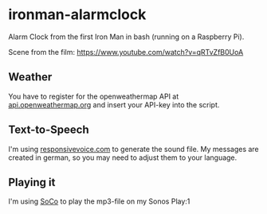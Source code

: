 # ironman-alarmclock

Alarm Clock from the first Iron Man in bash (running on a Raspberry Pi).

Scene from the film: https://www.youtube.com/watch?v=qRTvZfB0UoA

## Weather
You have to register for the openweathermap API at [api.openweathermap.org](api.openweathermap.org) and insert your API-key into the script.

## Text-to-Speech
I'm using [responsivevoice.com](responsivevoice.com) to generate the sound file. My messages are created in german, so you may need to adjust them to your language.

## Playing it
I'm using [SoCo](https://github.com/SoCo/SoCo) to play the mp3-file on my Sonos Play:1
